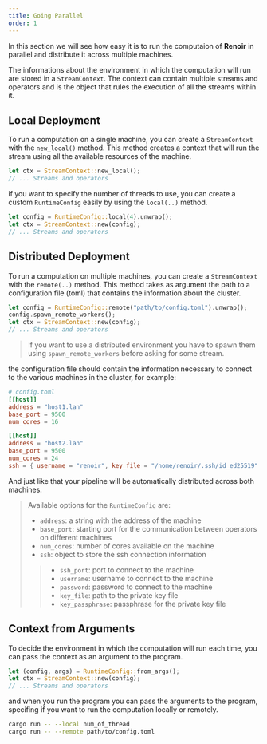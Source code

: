 ```yaml
---
title: Going Parallel
order: 1
---
```


In this section we will see how easy it is to run the computaion of **Renoir** in parallel and distribute it across multiple machines.

The informations about the environment in which the computation will run are stored in a `StreamContext`. The context can contain multiple streams and operators and is the object that rules the execution of all the streams within it.

## Local Deployment
To run a computation on a single machine, you can create a `StreamContext` with the `new_local()` method.
This method creates a context that will run the stream using all the available resources of the machine.

```rust
let ctx = StreamContext::new_local();
// ... Streams and operators
```

if you want to specify the number of threads to use, you can create a custom `RuntimeConfig` easily by using the `local(..)` method.

```rust
let config = RuntimeConfig::local(4).unwrap();
let ctx = StreamContext::new(config);
// ... Streams and operators
```

## Distributed Deployment
To run a computation on multiple machines, you can create a `StreamContext` with the `remote(..)` method.
This method takes as argument the path to a configuration file (toml) that contains the information about the cluster.

```rust
let config = RuntimeConfig::remote("path/to/config.toml").unwrap();
config.spawn_remote_workers();
let ctx = StreamContext::new(config);
// ... Streams and operators
```
> If you want to use a distributed environment you have to spawn them using `spawn_remote_workers` before asking for some stream.

the configuration file should contain the information necessary to connect to the various machines in the cluster, for example:

```toml
# config.toml
[[host]]
address = "host1.lan"
base_port = 9500
num_cores = 16

[[host]]
address = "host2.lan"
base_port = 9500
num_cores = 24
ssh = { username = "renoir", key_file = "/home/renoir/.ssh/id_ed25519" }
```
And just like that your pipeline will be automatically distributed across both machines.

> Available options for the `RuntimeConfig` are:
> - `address`: a string with the address of the machine
> - `base_port`: starting port for the communication between operators on different machines
> - `num_cores`: number of cores available on the machine
> - `ssh`: object to store the ssh connection information
>> - `ssh_port`: port to connect to the machine
>> - `username`: username to connect to the machine
>> - `password`: password to connect to the machine
>> - `key_file`: path to the private key file
>> - `key_passphrase`: passphrase for the private key file

## Context from Arguments
To decide the environment in which the computation will run each time, you can pass the context as an argument to the program.

```rust
let (config, args) = RuntimeConfig::from_args();
let ctx = StreamContext::new(config);
// ... Streams and operators
```
and when you run the program you can pass the arguments to the program, specifing if you want to run the computation locally or remotely.

```bash
cargo run -- --local num_of_thread
cargo run -- --remote path/to/config.toml
``` 

<!-- CUSTOM ENV -->
